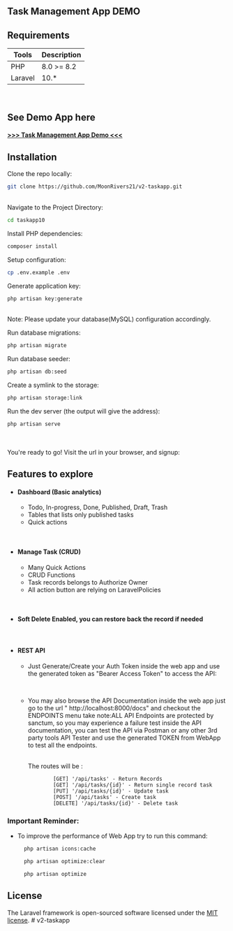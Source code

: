 ## Task Management App DEMO

## Requirements

| Tools   | Description |
|---------|-------------|
| PHP     | 8.0 >= 8.2  |
| Laravel | 10.*        |

  <br>

## See Demo App here

#### <a href="https://v2-taskapp.digitechproject.com" target="_blank"> >>> Task Management App Demo <<< </a>

## Installation

Clone the repo locally:

```sh
git clone https://github.com/MoonRivers21/v2-taskapp.git
```

<br>
Navigate to the Project Directory:

```sh
cd taskapp10
```

Install PHP dependencies:

```sh
composer install
```

Setup configuration:

```sh
cp .env.example .env
```

Generate application key:

```sh
php artisan key:generate
```

<br>
Note: Please update your database(MySQL) configuration accordingly.

Run database migrations:

```sh
php artisan migrate
```

Run database seeder:

```sh
php artisan db:seed
```

Create a symlink to the storage:

```sh
php artisan storage:link
```

Run the dev server (the output will give the address):

```sh
php artisan serve
```

<br><br>
You're ready to go! Visit the url in your browser, and signup:

## Features to explore

- #### Dashboard (Basic analytics)
    - Todo, In-progress, Done, Published, Draft, Trash
    - Tables that lists only published tasks
    - Quick actions

<br>

- #### Manage Task (CRUD)
    - Many Quick Actions
    - CRUD Functions
    - Task records belongs to Authorize Owner
    - All action button are relying on LaravelPolicies

<br>

- #### Soft Delete Enabled, you can restore back the record if needed

<br>

- #### REST API

    - Just Generate/Create your Auth Token inside the web app and use the generated token as "Bearer Access Token" to
      access the API:

        <br>
    - You may also browse the API Documentation inside the web app just go to the url " http://localhost:8000/docs" and
      checkout the ENDPOINTS menu take note:ALL API Endpoints are protected by sanctum, so you may experience a failure
      test inside the API documentation, you can test the API via Postman or any other 3rd party tools API Tester and
      use the generated TOKEN from WebApp to test all the endpoints.

        <br>
      The routes will be :

                  [GET] '/api/tasks' - Return Records
                  [GET] '/api/tasks/{id}' - Return single record task
                  [PUT] '/api/tasks/{id}' - Update task
                  [POST] '/api/tasks' - Create task
                  [DELETE] '/api/tasks/{id}' - Delete task

### Important Reminder:

- To improve the performance of Web App try to run this command:

    ```sh
      php artisan icons:cache
    ```

  ```sh
    php artisan optimize:clear 
    ```

  ```sh
    php artisan optimize
    ```

## License

The Laravel framework is open-sourced software licensed under the [MIT license](https://opensource.org/licenses/MIT).
#   v 2 - t a s k a p p  
 